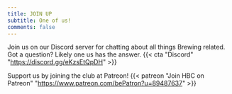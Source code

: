 ```yaml
---
title: JOIN UP
subtitle: One of us!
comments: false
---
```

Join us on our Discord server for chatting about all things Brewing related. Got a question? Likely one us has 
the answer.
{{< cta "Discord" "https://discord.gg/eKzsEtQpDH" >}}

Support us by joining the club at Patreon!
{{< patreon "Join HBC on Patreon" "https://www.patreon.com/bePatron?u=89487637" >}}
